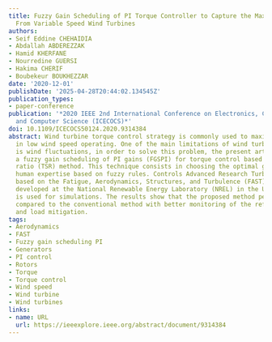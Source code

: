 ```yaml
---
title: Fuzzy Gain Scheduling of PI Torque Controller to Capture the Maximum Power
  From Variable Speed Wind Turbines
authors:
- Seif Eddine CHEHAIDIA
- Abdallah ABDEREZZAK
- Hamid KHERFANE
- Nourredine GUERSI
- Hakima CHERIF
- Boubekeur BOUKHEZZAR
date: '2020-12-01'
publishDate: '2025-04-28T20:44:02.134545Z'
publication_types:
- paper-conference
publication: '*2020 IEEE 2nd International Conference on Electronics, Control, Optimization
  and Computer Science (ICECOCS)*'
doi: 10.1109/ICECOCS50124.2020.9314384
abstract: Wind turbine torque control strategy is commonly used to maximize energy
  in low wind speed operating. One of the main limitations of wind turbine control
  is wind fluctuations, in order to solve this problem, the present article represents
  a fuzzy gain scheduling of PI gains (FGSPI) for torque control based on tip-speed
  ratio (TSR) method. This technique consists in choosing the optimal gains by using
  human expertise based on fuzzy rules. Controls Advanced Research Turbine (CART)
  based on the Fatigue, Aerodynamics, Structures, and Turbulence (FAST) simulator
  developed at the National Renewable Energy Laboratory (NREL) in the United States
  is used for simulations. The results show that the proposed method performs well
  compared to the conventional method with better monitoring of the reference speed
  and load mitigation.
tags:
- Aerodynamics
- FAST
- Fuzzy gain scheduling PI
- Generators
- PI control
- Rotors
- Torque
- Torque control
- Wind speed
- Wind turbine
- Wind turbines
links:
- name: URL
  url: https://ieeexplore.ieee.org/abstract/document/9314384
---
```

